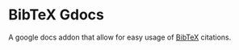 # BibTeX Gdocs
A google docs addon that allow for easy usage of [BibTeX](http://www.bibtex.org/) citations.